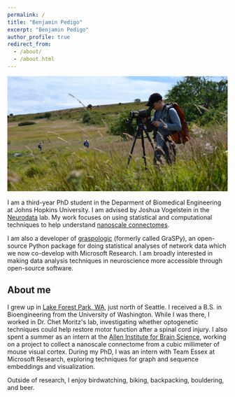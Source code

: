 ```yaml
---
permalink: /
title: "Benjamin Pedigo"
excerpt: "Benjamin Pedigo"
author_profile: true
redirect_from: 
  - /about/
  - /about.html
---
```


![](/images/grassy_me.jpg)


I am a third-year PhD student in the Deparment of Biomedical Engineering at Johns 
Hopkins University. I am advised by Joshua Vogelstein in the
[Neurodata](https://neurodata.io/) lab. My work focuses on using statistical and 
computational techniques to help understand
[nanoscale connectomes](https://www.nature.com/articles/d41586-019-02208-0). 

I am also a developer of [graspologic](https://github.com/microsoft/graspologic) 
(formerly called GraSPy), an open-source 
Python package for doing statistical analyses of network data which we now co-develop with
Microsoft Research. I am broadly interested in making data analysis techniques in 
neuroscience more accessible through open-source software. 

About me
---
I grew up in [Lake Forest Park, WA](https://goo.gl/maps/DdsMTKyRPeEFe5yK9), just north
of Seattle. I received a B.S. in Bioengineering from the University of Washington. 
While I was there, I worked in Dr. Chet Moritz's lab, investigating whether optogenetic
techniques could help restore motor function after a spinal cord injury. I also spent a
summer as an intern at the
[Allen Institute for Brain Science](https://alleninstitute.org/what-we-do/brain-science/), 
working on a project to collect a nanoscale connectome from a cubic millimeter of mouse
visual cortex. During my PhD, I was an intern with Team Essex at Microsoft Research, 
exploring techniques for graph and sequence embeddings and visualization.

Outside of research, I enjoy birdwatching, biking, backpacking, bouldering, and beer. 


